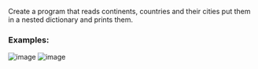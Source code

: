 Create a program that reads continents, countries and their cities put them in a nested dictionary and prints them.

### Examples:

![image](https://user-images.githubusercontent.com/45227327/218542235-5f7c88a3-95c4-4e56-867b-d9acb779cc8c.png)
![image](https://user-images.githubusercontent.com/45227327/218542323-f31a5bd8-43c3-4bca-ae1d-98e223736187.png)

